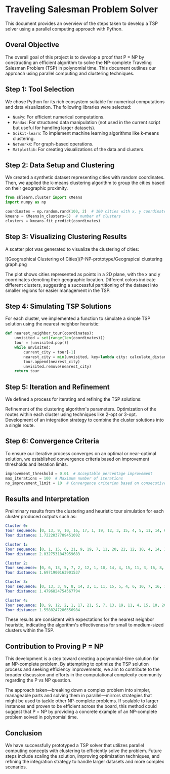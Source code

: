 # Traveling Salesman Problem Solver

This document provides an overview of the steps taken to develop a TSP solver using a parallel computing approach with Python.

## Overal Objective
The overall goal of this project is to develop a proof that P = NP by constructing an efficient algorithm to solve the NP-complete Traveling Salesman Problem (TSP) 
in polynomial time. This document outlines our approach using parallel computing and clustering techniques.

## Step 1: Tool Selection

We chose Python for its rich ecosystem suitable for numerical computations and data visualization. The following libraries were selected:

- `NumPy`: For efficient numerical computations.
- `Pandas`: For structured data manipulation (not used in the current script but useful for handling larger datasets).
- `Scikit-learn`: To implement machine learning algorithms like k-means clustering.
- `NetworkX`: For graph-based operations.
- `Matplotlib`: For creating visualizations of the data and clusters.

## Step 2: Data Setup and Clustering

We created a synthetic dataset representing cities with random coordinates. Then, we applied the k-means clustering algorithm to group the cities based on their geographic proximity.

```python
from sklearn.cluster import KMeans
import numpy as np

coordinates = np.random.rand(100, 2)  # 100 cities with x, y coordinates
kmeans = KMeans(n_clusters=5)  # number of clusters
clusters = kmeans.fit_predict(coordinates)
```

## Step 3: Visualizing Clustering Results
A scatter plot was generated to visualize the clustering of cities:

![Geographical Clustering of Cities](P-NP-prototype/Geograpical clustering graph.png

The plot shows cities represented as points in a 2D plane, with the x and y coordinates denoting their geographic location.
Different colors indicate different clusters, suggesting a successful partitioning of the dataset into smaller regions for easier management in the TSP.

## Step 4: Simulating TSP Solutions
For each cluster, we implemented a function to simulate a simple TSP solution using the nearest neighbor heuristic:

```python
def nearest_neighbor_tour(coordinates):
    unvisited = set(range(len(coordinates)))
    tour = [unvisited.pop()]
    while unvisited:
        current_city = tour[-1]
        nearest_city = min(unvisited, key=lambda city: calculate_distance(coordinates[current_city], coordinates[city]))
        tour.append(nearest_city)
        unvisited.remove(nearest_city)
    return tour
```

## Step 5: Iteration and Refinement
We defined a process for iterating and refining the TSP solutions:

Refinement of the clustering algorithm's parameters.
Optimization of the routes within each cluster using techniques like 2-opt or 3-opt.
Development of an integration strategy to combine the cluster solutions into a single route.

## Step 6: Convergence Criteria
To ensure our iterative process converges on an optimal or near-optimal solution, we established convergence criteria based on improvement thresholds 
and iteration limits.

```python
improvement_threshold = 0.01  # Acceptable percentage improvement
max_iterations = 100  # Maximum number of iterations
no_improvement_limit = 10  # Convergence criterion based on consecutive iterations without improvement
```

## Results and Interpretation
Preliminary results from the clustering and heuristic tour simulation for each cluster produced outputs such as:

```yaml
Cluster 0:
Tour sequence: [0, 13, 9, 10, 16, 17, 1, 19, 12, 3, 15, 4, 5, 11, 14, 6, 7, 8, 2, 18]
Tour distance: 1.7222037789451092

Cluster 1:
Tour sequence: [0, 1, 15, 6, 21, 9, 19, 7, 11, 20, 22, 12, 10, 4, 14, 3, 16, 13, 17, 5, 18, 2, 8]
Tour distance: 2.0327531843959683

Cluster 2:
Tour sequence: [0, 6, 13, 5, 7, 2, 12, 1, 10, 14, 4, 15, 11, 3, 16, 8, 9]
Tour distance: 1.6971900163901537

Cluster 3:
Tour sequence: [0, 13, 3, 9, 8, 14, 2, 1, 11, 15, 5, 4, 6, 10, 7, 16, 12]
Tour distance: 1.4796824754567794

Cluster 4:
Tour sequence: [0, 9, 12, 2, 1, 17, 21, 5, 7, 13, 19, 11, 4, 15, 10, 20, 16, 22, 18, 6, 3, 8, 14]
Tour distance: 1.5588247286556984
```
These results are consistent with expectations for the nearest neighbor heuristic, indicating the algorithm's effectiveness for small to medium-sized clusters 
within the TSP.

## Contribution to Proving P = NP
This development is a step toward creating a polynomial-time solution for an NP-complete problem. By attempting to optimize the TSP solution process and 
seeking efficiency improvements, we aim to contribute to the broader discussion and efforts in the computational complexity community regarding the P vs NP question.

The approach taken—breaking down a complex problem into simpler, manageable parts and solving them in parallel—mirrors strategies that might be used to tackle 
other NP-complete problems. If scalable to larger instances and proven to be efficient across the board, this method could suggest that P = NP by providing a 
concrete example of an NP-complete problem solved in polynomial time.

## Conclusion
We have successfully prototyped a TSP solver that utilizes parallel computing concepts with clustering to efficiently solve the problem. 
Future steps include scaling the solution, improving optimization techniques, and refining the integration strategy to handle larger 
datasets and more complex scenarios.


